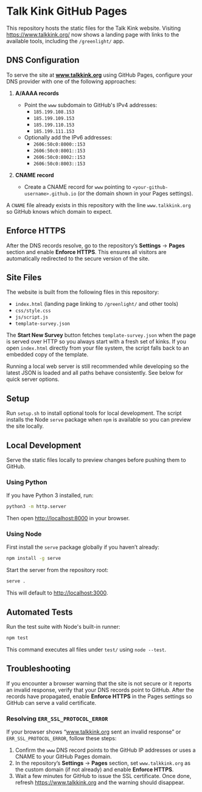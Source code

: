 # Talk Kink GitHub Pages

This repository hosts the static files for the Talk Kink website.
Visiting https://www.talkkink.org/ now shows a landing page with links to
the available tools, including the `/greenlight/` app.

## DNS Configuration

To serve the site at **www.talkkink.org** using GitHub Pages, configure your DNS provider with one of the following approaches:

1. **A/AAAA records**
   - Point the `www` subdomain to GitHub's IPv4 addresses:
     - `185.199.108.153`
     - `185.199.109.153`
     - `185.199.110.153`
     - `185.199.111.153`
   - Optionally add the IPv6 addresses:
     - `2606:50c0:8000::153`
     - `2606:50c0:8001::153`
     - `2606:50c0:8002::153`
     - `2606:50c0:8003::153`

2. **CNAME record**
   - Create a CNAME record for `www` pointing to `<your-github-username>.github.io` (or the domain shown in your Pages settings).

A `CNAME` file already exists in this repository with the line `www.talkkink.org` so GitHub knows which domain to expect.

## Enforce HTTPS

After the DNS records resolve, go to the repository’s **Settings** → **Pages** section and enable **Enforce HTTPS**. This ensures all visitors are automatically redirected to the secure version of the site.

## Site Files

The website is built from the following files in this repository:

- `index.html` (landing page linking to `/greenlight/` and other tools)
- `css/style.css`
- `js/script.js`
- `template-survey.json`

The **Start New Survey** button fetches `template-survey.json` when the page is
served over HTTP so you always start with a fresh set of kinks. If you open
`index.html` directly from your file system, the script falls back to an
embedded copy of the template.

Running a local web server is still recommended while developing so the latest
JSON is loaded and all paths behave consistently. See below for quick server
options.

## Setup

Run `setup.sh` to install optional tools for local development. The script
installs the Node `serve` package when `npm` is available so you can preview
the site locally.

## Local Development

Serve the static files locally to preview changes before pushing them to GitHub.

### Using Python

If you have Python 3 installed, run:

```bash
python3 -m http.server
```

Then open <http://localhost:8000> in your browser.

### Using Node

First install the `serve` package globally if you haven’t already:

```bash
npm install -g serve
```

Start the server from the repository root:

```bash
serve .
```

This will default to <http://localhost:3000>.

## Automated Tests

Run the test suite with Node's built-in runner:

```bash
npm test
```

This command executes all files under `test/` using `node --test`.

## Troubleshooting

If you encounter a browser warning that the site is not secure or it reports an invalid response, verify that your DNS records point to GitHub. After the records have propagated, enable **Enforce HTTPS** in the Pages settings so GitHub can serve a valid certificate.

### Resolving `ERR_SSL_PROTOCOL_ERROR`
If your browser shows “www.talkkink.org sent an invalid response” or `ERR_SSL_PROTOCOL_ERROR`, follow these steps:
1. Confirm the `www` DNS record points to the GitHub IP addresses or uses a CNAME to your GitHub Pages domain.
2. In the repository’s **Settings** → **Pages** section, set `www.talkkink.org` as the custom domain (if not already) and enable **Enforce HTTPS**.
3. Wait a few minutes for GitHub to issue the SSL certificate. Once done, refresh https://www.talkkink.org and the warning should disappear.
